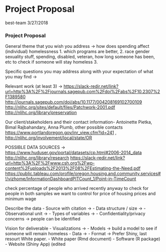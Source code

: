 Project Proposal
================
best-team
3/27/2018

### Project Proposal

General theme that you wish you address -&gt; how does spending affect (individual) homelessness 1. which programs are better, 2. race gender sexuality stuff, spending, disabled, veteran, how long someone has been, etc to check if someone will stay homeless 3.

Specific questions you may address along with your expectation of what you may find -&gt;

Relevant work (at least 3) -&gt; <https://slack-redir.net/link?url=http%3A%2F%2Fjournals.sagepub.com%2Fdoi%2Fabs%2F10.2307%2F1389580> <http://journals.sagepub.com/doi/abs/10.1177/004208169102700109> <http://nlihc.org/sites/default/files/Patchwork-2001.pdf> <http://nlihc.org/library/preservation>

Our client/stakeholders and their contact information- Antoinette Pietka, Bimal Rajbahandary, Anna Plumb, other possible contacts <https://www.portlandoregon.gov/inr_view.cfm?id=241> , <http://nlihc.org/involvement/local/state/OR>

POSSIBLE DATA SOURCES -&gt; <https://www.huduser.gov/portal/datasets/cp.html#2006-2014_data> <http://nlihc.org/library/research> <https://slack-redir.net/link?url=http%3A%2F%2Fwww.csh.org%2Fwp-content%2Fuploads%2F2013%2F08%2FEstimating-the-Need.pdf> <https://public.tableau.com/profile/oregon.housing.and.community.services#!/vizhome/InformationDashboardPITCount_1/Point-in-TimeCount>

check percentage of people who arrived recently anyway to check for people in both samples we want to control for price of housing prices and minimum wage

Describe the data - Source with citation -&gt; - Data structure / size -&gt; - Observational unit -&gt; - Types of variables -&gt; - Confidentiality/privacy concerns -&gt; people can be identified

Vision for deliverable - Visualizations -&gt; - Models -&gt; build a model to see if someone will remain homeless - Data -&gt; - Format -&gt; Prefer Shiny, last resourt White paper. - White paper (Rmd document) - Software (R package) - Website (Shiny App) (edited
